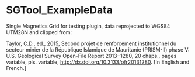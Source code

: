 # SGTool_ExampleData
Single Magnetics Grid for testing plugin, data reprojected to WGS84 UTM28N and clipped from:   
   
Taylor, C.D., ed., 2015, Second projet de renforcement institutionnel du secteur minier de la République Islamique de Mauritanie (PRISM-II) phase V: U.S. Geological Survey Open-File Report 2013‒1280, 20 chaps., pages variable, pls. variable, http://dx.doi.org/10.3133/ofr20131280. [In English and French.]

